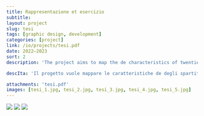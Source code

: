 ```yaml
---
title: Rappresentazione et esercizio
subtitle: 
layout: project
slug: tesi
tags: [graphic design, development]
categories: [project]
link: /io/projects/tesi.pdf
date: 2022—2023
sort: 2
description: 'The project aims to map the de characteristics of twentieth-century music graphic scores so as to design a digital archive to accommodate them. To do this, the work of Domenico Guaccero, an Apulian musician active between the 1960s and 1980s, was taken as a sample. After a theoretical analysis based mainly on the framework developed by Andrea Valle in his <i>La notazione musicale contemporanea</i> (2002), the data acquired from these scores were put into logical form. For the production of the prototype, the state of the art of archives in the cultural field, and specifically music, was analyzed, thus designing an architecture in line with the Italian REICAT cataloging rules, combined with the graphic score analysis categories developed by Kurt Stone in 1980. The result is an archive model that is heterarchical and scalable to graphic scores in general, a working and implementable prototype of which is presented with this thesis.'

descIta: 'Il progetto vuole mappare le caratteristiche de degli spartiti grafici del Novecento in modo da progettare un archivio digitale che le accolga. Per farlo si è preso a campione l’opera di Domenico Guaccero, musicista pugliese attivo tra gli anni Sessanta e Ottanta. Dopo un’analisi teorica basata principalmente sul quadro di riferimento elaborato da Andrea Valle nel suo La notazione musicale contemporanea, si è proceduto a mettere in forma logica i dati acquisiti da questi spartiti. Per la produzione del prototipo si è analizzato lo stato dell’arte degli archivi nel campo culturale, e specificatamente musicale, progettando quindi un’architettura in linea con le regole di catalogazione italiane REICAT, combinate con le categorie d’analisi degli spartiti grafici messe a punto da Kurt Stone nel 1980. Il risultato è un modello di archivio eterarchico e scalabile agli spartiti grafici in generale, di cui si presenta con questa tesi un prototipo funzionante e implementabile. '

attachments: 'tesi.pdf' 
images: [tesi_1.jpg, tesi_2.jpg, tesi_3.jpg, tesi_4.jpg, tesi_5.jpg]
---
```

![]({{site.baseurl}}/projects/tesi_1.jpg)
![]({{site.baseurl}}/projects/tesi_2.jpg)
![]({{site.baseurl}}/projects/tesi_5.jpg)

<!--
![]({{site.baseurl}}/projects/tesi_3.jpg)
![]({{site.baseurl}}/projects/tesi_4.jpg)
![]({{site.baseurl}}/projects/tesi_5.jpg)
you can [download pdf]({{site.url}}{{site.baseurl}}/projects/tesi.pdf) here.

-->
